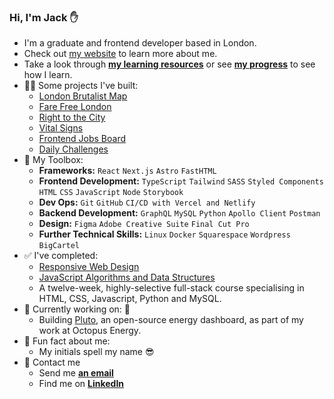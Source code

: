 ### Hi, I'm Jack ✋
- I'm a graduate and frontend developer based in London. 
- Check out [my website](https://jackkershaw.net) to learn more about me.
- Take a look through [**my learning resources**](https://github.com/jackkershaw/Learning-Resources) or see [**my progress**](https://progress.jackkershaw.net) to see how I learn. 
- 👷‍♂️ Some projects I've built:
  - [London Brutalist Map](https://github.com/jackkershaw/brutalist-map-2)
  - [Fare Free London](https://github.com/jackkershaw/fare-free-london)
  - [Right to the City](https://github.com/jackkershaw/right-to-city)
  - [Vital Signs](https://github.com/jackkershaw/vital-signs)
  - [Frontend Jobs Board](https://github.com/jackkershaw/jobseeker)
  - [Daily Challenges](https://github.com/jackkershaw/daily-challenges)
- 🧰 My Toolbox:
  - **Frameworks:** `React` `Next.js` `Astro` `FastHTML`
  - **Frontend Development:** `TypeScript` `Tailwind` `SASS` `Styled Components` `HTML` `CSS` `JavaScript` `Node` `Storybook`
  - **Dev Ops:** `Git` `GitHub` `CI/CD with Vercel and Netlify`
  - **Backend Development:** `GraphQL` `MySQL` `Python` `Apollo Client` `Postman`
  - **Design:** `Figma` `Adobe Creative Suite` `Final Cut Pro` 
  - **Further Technical Skills:** `Linux` `Docker` `Squarespace` `Wordpress` `BigCartel`
- ✅ I've completed:
    - [Responsive Web Design](https://www.freecodecamp.org/certification/jones58/responsive-web-design)
    - [JavaScript Algorithms and Data Structures](https://www.freecodecamp.org/certification/jones58/javascript-algorithms-and-data-structures)
    - A twelve-week, highly-selective full-stack course specialising in HTML, CSS, Javascript, Python and MySQL.
- 🚀 Currently working on: 🚀
    -  Building [Pluto](https://github.com/PlutoPowerClub/Website), an open-source energy dashboard, as part of my work at Octopus Energy. 
- 🌠 Fun fact about me: 
  - My initials spell my name 😎
- 📮 Contact me
  - Send me [**an email**](mailto:hello@jackkershaw.net)
  - Find me on [**LinkedIn**](https://www.linkedin.com/in/jackkershaw)


